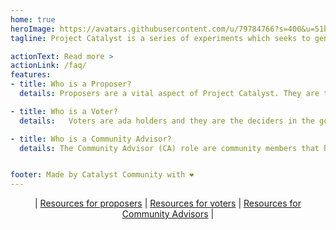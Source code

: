 ```yaml
---
home: true
heroImage: https://avatars.githubusercontent.com/u/79784766?s=400&u=51b65ef6f530a0d0bf4067deffe167c9cb2ce2cc&v=4
tagline: Project Catalyst is a series of experiments which seeks to generate the highest levels of community innovation. Catalyst is bringing on-chain governance to the Cardano blockchain by allowing the community to self-determine priorities for growth. It also lets participants deploy funding to proposals which tackle challenges and capitalize on opportunities that arise in the life cycle of Cardano.

actionText: Read more >
actionLink: /faq/
features:
- title: Who is a Proposer?
  details: Proposers are a vital aspect of Project Catalyst. They are the fuel to the fire. Proposers are the ideas people, ones that see the bigger picture, identify needs, plug gaps. A proposal made by a proposer is the way to communicate that idea to the community.

- title: Who is a Voter?
  details:   Voters are ada holders and they are the deciders in the governance process of Project Catalyst. They are the stewards of Cardano and by voting they bring Cardano closer to its vision.

- title: Who is a Community Advisor?
  details: The Community Advisor (CA) role are community members that have self assigned themselves the task of assisting and reviewing proposals submitted to a given fund. They assume the role of stewards of Project Catalyst in any particular fund. Further, community advisors are anyone who participates in the community to develop, assist, advise, improve... project catalyst.


footer: Made by Catalyst Community with ❤️
---
```


<span style="text-align:center">

| [Resources for proposers](proposers/README.md) | [Resources for voters](voters/README.md) | [Resources for Community Advisors](community-advisor/README.md) |

</span>

<NewsScroll :items="[
  {'link':'/news/#we-are-applying-for-funding',
   'text':'We are applying for funding! Help us build this page'},
  {'link':'/news/#Fund-4-FAQ',
   'text':'IOG release Fund 4 FAQ - Voting threshold reduced to 500!'},
  {'link':'/news/#cardano-stack-exchange-launched',
   'text':'Cardano Stack Exchange Launched'} 
  ]"/>
